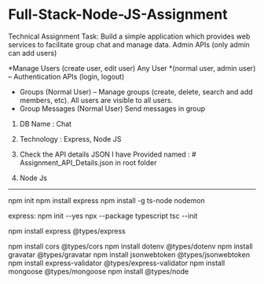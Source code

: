 # Full-Stack-Node-JS-Assignment

Technical Assignment Task: Build a simple application which provides web services to facilitate group chat and manage data. Admin APIs (only admin can add users)

 *Manage Users (create user, edit user) Any User 
 *(normal user, admin user) – Authentication APIs (login, logout) 
 * Groups (Normal User) – Manage groups (create, delete, search and add members, etc). All users are visible to all users.
 * Group Messages (Normal User) Send messages in group

   
1. DB Name : Chat
2. Technology : Express, Node JS
3. Check the API details JSON I have Provided named : # Assignment_API_Details.json in root folder


1. Node Js
-------------
npm init 
npm install express
npm install -g ts-node nodemon

express:
npm init --yes
npx --package typescript tsc --init

npm install express @types/express 

npm install cors @types/cors
npm install dotenv @types/dotenv
npm install gravatar @types/gravatar
npm install jsonwebtoken @types/jsonwebtoken
npm install express-validator @types/express-validator
npm install mongoose @types/mongoose
npm install @types/node
